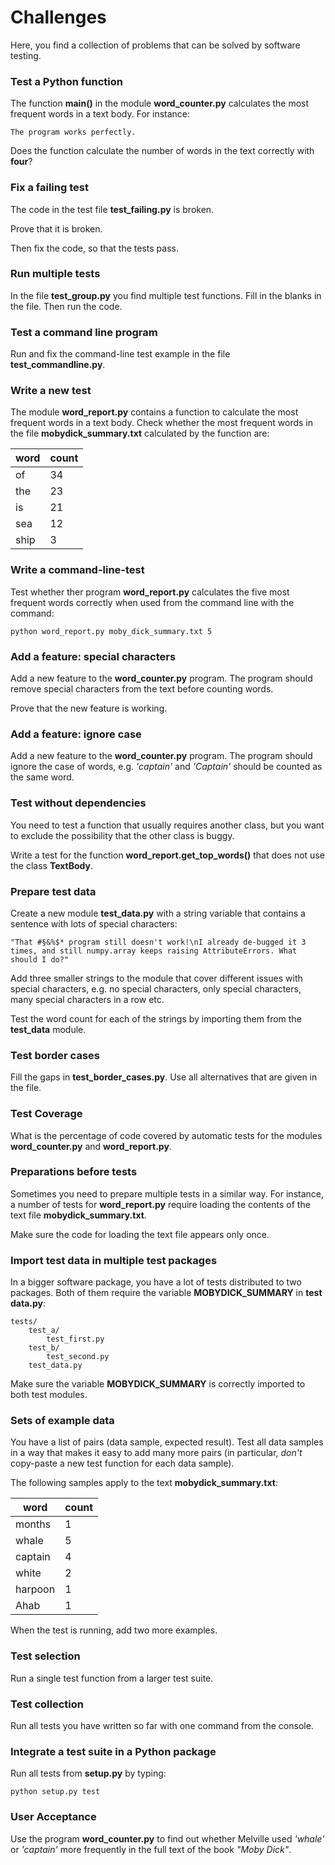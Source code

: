 # Challenges

Here, you find a collection of problems that can be solved by software testing.

### Test a Python function
The function **main()** in the module **word_counter.py** calculates the most frequent words in a text body. For instance:

    The program works perfectly.

Does the function calculate the number of words in the text correctly with **four**?

### Fix a failing test
The code in the test file **test_failing.py** is broken.

Prove that it is broken.

Then fix the code, so that the tests pass.


### Run multiple tests
In the file **test_group.py** you find multiple test functions.  Fill in the blanks in the file. Then run the code.

### Test a command line program
Run and fix the command-line test example in the file **test_commandline.py**.


### Write a new test
The module **word_report.py** contains a function to calculate the most frequent words in a text body. Check whether the most frequent words in the file **mobydick_summary.txt** calculated by the function are:

| word | count |
|------|-------|
| of   |  34 |
| the  |  23 |
| is   |  21 |
| sea  |  12 |
| ship |  3 |

### Write a command-line-test
Test whether ther program **word_report.py** calculates the five most frequent words correctly when used from the command line with the command:

    python word_report.py moby_dick_summary.txt 5


### Add a feature: special characters
Add a new feature to the **word_counter.py** program. The program should remove special characters from the text before counting words.

Prove that the new feature is working.

### Add a feature: ignore case
Add a new feature to the **word_counter.py** program. The program should ignore the case of words, e.g. *'captain'* and *'Captain'* should be counted as the same word.

### Test without dependencies
You need to test a function that usually requires another class, but you want to exclude the possibility that the other class is buggy.

Write a test for the function **word_report.get_top_words()** that does not use the class **TextBody**.

### Prepare test data
Create a new module **test_data.py** with a string variable that contains a sentence with lots of special characters:

    "That #§&%$* program still doesn't work!\nI already de-bugged it 3 times, and still numpy.array keeps raising AttributeErrors. What should I do?"

Add three smaller strings to the module that cover different issues with special characters, e.g. no special characters, only special characters, many special characters in a row etc.

Test the word count for each of the strings by importing them from the **test_data** module.


### Test border cases
Fill the gaps in **test_border_cases.py**. Use all alternatives that are given in the file.

### Test Coverage
What is the percentage of code covered by automatic tests for the modules **word_counter.py** and **word_report.py**.


### Preparations before tests
Sometimes you need to prepare multiple tests in a similar way. For instance, a number of tests for **word_report.py** require loading the contents of the text file **mobydick_summary.txt**.

Make sure the code for loading the text file appears only once.

### Import test data in multiple test packages
In a bigger software package, you have a lot of tests distributed to two packages. Both of them require the variable **MOBYDICK_SUMMARY** in **test data.py**:

    tests/
        test_a/
            test_first.py
        test_b/
            test_second.py
        test_data.py

Make sure the variable **MOBYDICK_SUMMARY** is correctly imported to both test modules.

### Sets of example data
You have a list of pairs (data sample, expected result). Test all data samples in a way that makes it easy to add many more pairs (in particular, *don't* copy-paste a new test function for each data sample).

The following samples apply to the text **mobydick_summary.txt**:

| word | count |
|------|-------|
| months | 1 |
| whale  | 5 |
| captain | 4 |
| white | 2 |
| harpoon | 1 |
| Ahab | 1 |

When the test is running, add two more examples.

### Test selection
Run a single test function from a larger test suite.

### Test collection
Run all tests you have written so far with one command from the console.

### Integrate a test suite in a Python package
Run all tests from **setup.py** by typing:

    python setup.py test


### User Acceptance
Use the program **word_counter.py** to find out whether Melville used *'whale'* or *'captain'* more frequently in the full text of the book *"Moby Dick"*.

